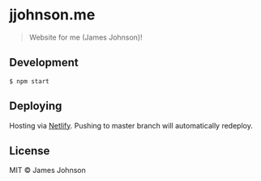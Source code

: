 # jjohnson.me

> Website for me (James Johnson)!

## Development

```
$ npm start
```

## Deploying

Hosting via [Netlify](http://netlify.com). Pushing to master branch will automatically redeploy.

## License

MIT © James Johnson
